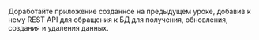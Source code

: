 Доработайте приложение созданное на предыдущем уроке, добавив к нему REST API  для обращения к 
БД для получения, обновления, создания и удаления данных. 



